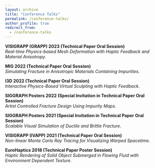```yaml
---
layout: archive
title: "Conference Talks"
permalink: /conference-talks/
author_profile: true
redirect_from:
  - /conference-talks
---
```

**VISIGRAPP (GRAPP) 2023 (Technical Paper Oral Session)**\
*Real-time Physics-based Mesh Deformation with Haptic Feedback and Material Anisotropy*. <br>

**MIG 2022 (Technical Paper Oral Session)**\
*Simulating Fracture in Anisotropic Materials Containing Impurities*. <br>

**I3D 2022 (Technical Paper Oral Session)**\
*Interactive Physics-Based Virtual Sculpting with Haptic Feedback*. <br>

**SIGGRAPH Posters 2022 (Special Invitation in Technical Paper Oral Session)**\
*Artist Controlled Fracture Design Using Impurity Maps*. <br> 

**SIGGRAPH Posters 2021 (Special Invitation in Technical Paper Oral Session)**\
*Scalable Visual Simulation of Ductile and Brittle Fracture*. <br> 

**VISIGRAPP (IVAPP) 2021 (Technical Paper Oral Session)**\
*Non-linear Monte Carlo Ray Tracing for Visualizing Warped Spacetime*. <br>

**EuroHaptics 2018 (Technical Paper Poster Session)**\
*Haptic Rendering of Solid Object Submerged in Flowing Fluid with Environment Dependent Texture*.
